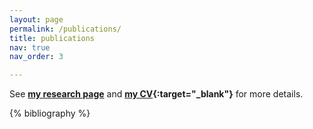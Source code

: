 ```yaml
---
layout: page
permalink: /publications/
title: publications
nav: true
nav_order: 3

---
```


See **[my research page](/research/)** and **[my CV](/assets/pdf/Ory_CV.pdf){:target="_blank"}** for more details. 

<!-- _pages/publications.md -->
<div class="publications">

{% bibliography %}

</div>
